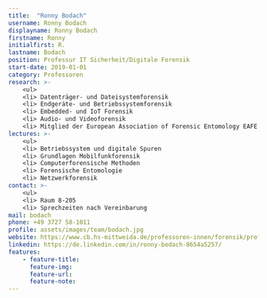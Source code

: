 ```yaml
---
title:  "Ronny Bodach"
username: Ronny Bodach
displayname: Ronny Bodach
firstname: Ronny
initialfirst: R.
lastname: Bodach
position: Professur IT Sicherheit/Digitale Forensik
start-date: 2019-01-01
category: Professoren 
research: >- 
    <ul>
    <li> Datenträger- und Dateisystemforensik
    <li> Endgeräte- und Betriebssystemforensik
    <li> Embedded- und IoT Forensik
    <li> Audio- und Videoforensik
    <li> Mitglied der European Association of Forensic Entomology EAFE
lectures: >-
    <ul>
    <li> Betriebssystem und digitale Spuren
    <li> Grundlagen Mobilfunkforensik
    <li> Computerforensische Methoden
    <li> Forensische Entomologie
    <li> Netzwerkforensik
contact: >-
    <ul>
    <li> Raum 8-205
    <li> Sprechzeiten nach Vereinbarung
mail: bodach
phone: +49 3727 58-1011
profile: assets/images/team/bodach.jpg
website: https://www.cb.hs-mittweida.de/professoren-innen/forensik/prof-bodach/
linkedin: https://de.linkedin.com/in/ronny-bodach-8654a5257/
features:
    - feature-title: 
      feature-img: 
      feature-url: 
      feature-note: 
---
```

